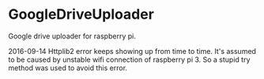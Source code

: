 # GoogleDriveUploader
Google drive uploader for raspberry pi.

2016-09-14
Httplib2 error keeps showing up from time to time.
It's assumed to be caused by unstable wifi connection of raspberry pi 3.
So a stupid try method was used to avoid this error.

